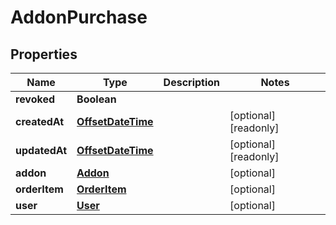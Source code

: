 

# AddonPurchase

## Properties

Name | Type | Description | Notes
------------ | ------------- | ------------- | -------------
**revoked** | **Boolean** |  | 
**createdAt** | [**OffsetDateTime**](OffsetDateTime.md) |  |  [optional] [readonly]
**updatedAt** | [**OffsetDateTime**](OffsetDateTime.md) |  |  [optional] [readonly]
**addon** | [**Addon**](Addon.md) |  |  [optional]
**orderItem** | [**OrderItem**](OrderItem.md) |  |  [optional]
**user** | [**User**](User.md) |  |  [optional]



